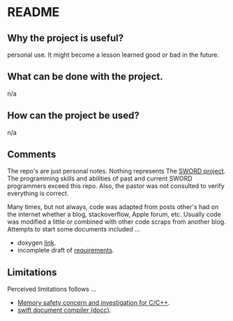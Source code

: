 # README

## Why the project is useful? 

personal use. It might become a lesson learned good or bad in the future. 

## What can be done with the project.

n/a

## How can the project be used?

n/a

## Comments

The repo's are just personal notes. Nothing represents The [SWORD project](https://crosswire.org/svn/sword/trunk). The programming skills and abilities of past and current SWORD programmers exceed this repo. Also, the pastor was not consulted to verify everything is correct.

Many times, but not always, code was adapted from posts other's had on the internet whether a blog, stackoverflow, Apple forum, etc. Usually code was modified a little or combined with other code scraps from another blog. Attempts to start some documents included ...

- doxygen [link](https://sword-2.github.io/html/html/index.html).
- incomplete draft of [requirements](https://sword-2.github.io/requirements/1a_des/o_des_rel.html).

## Limitations

Perceived limitations follows ...
- [Memory safety concern and investigation for C/C++](https://sword-2.github.io/added-html/cpp_segv_handler/index.html).
- [swift document compiler (docc)](https://sword-2.github.io/added-html/swift/docc.html).


